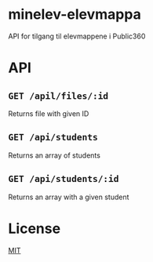 # minelev-elevmappa

API for tilgang til elevmappene i Public360

# API

## ```GET /apil/files/:id```

Returns file with given ID

## ```GET /api/students```

Returns an array of students

## ```GET /api/students/:id```

Returns an array with a given student

# License

[MIT](LICENSE)
